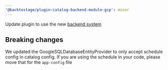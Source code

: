 ```yaml
---
'@backtostage/plugin-catalog-backend-module-gcp': minor
---
```


Update plugin to use the new [backend system](https://backstage.io/docs/backend-system/)

## Breaking changes
We updated the GoogleSQLDatabaseEntityProvider to only accept schedule config in catalog config. If you are using the schedule in your code, please move that for the `app-config` file